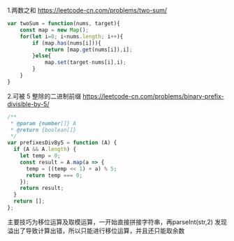 1.两数之和
https://leetcode-cn.com/problems/two-sum/

``` javascript
var twoSum = function(nums, target){
    const map = new Map();
    for(let i=0; i<nums.length; i++){
        if (map.has(nums[i])){
            return [map.get(nums[i]),i];
        }else{
            map.set(target-nums[i],i);
        }
    }
}
```

2.可被 5 整除的二进制前缀
https://leetcode-cn.com/problems/binary-prefix-divisible-by-5/

```javascript
/**
 * @param {number[]} A
 * @return {boolean[]}
 */
var prefixesDivBy5 = function (A) {
  if (A && A.length) {
    let temp = 0;
    const result = A.map(a => {
      temp = ((temp << 1) + a) % 5;
      return temp === 0;
    });
    return result;
  }
  return [];
};
```
主要技巧为移位运算及取模运算，一开始直接拼接字符串，再parseInt(str,2) 发现溢出了导致计算出错，所以只能进行移位运算，并且还只能取余数
